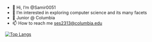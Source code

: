 - 👋 Hi, I’m @Samir0051
- 👀 I’m interested in exploring computer science and its many facets
- 🌱 Junior @ Columbia
- 📫 How to reach me ses2313@columbia.edu

<!---
Samir0051/Samir0051 is a ✨ special ✨ repository because its `README.md` (this file) appears on your GitHub profile.
You can click the Preview link to take a look at your changes.
--->
[![Top Langs](https://github-readme-stats-git-masterrstaa-rickstaa.vercel.app/api/top-langs/?username=Samir0051&&size_weight=0.075&count_weight=0.075)](https://github.com/Samir0051/github-readme-stats)
